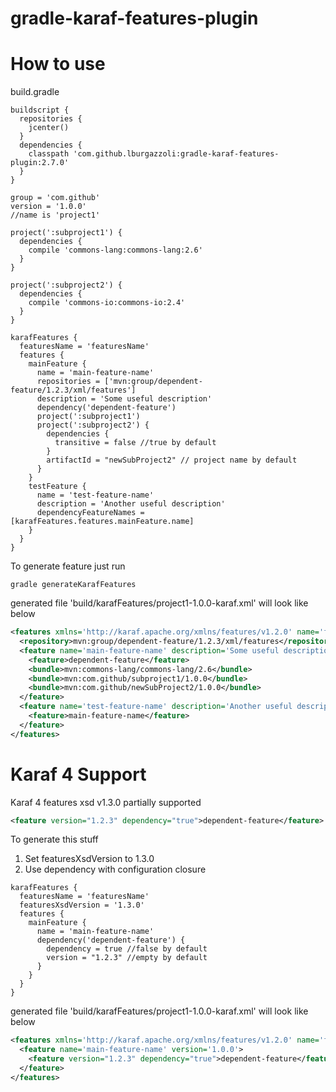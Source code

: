 gradle-karaf-features-plugin
============================

How to use
============================
build.gradle
```
buildscript {
  repositories {
    jcenter()
  }
  dependencies {
    classpath 'com.github.lburgazzoli:gradle-karaf-features-plugin:2.7.0'
  }
}

group = 'com.github'
version = '1.0.0'
//name is 'project1'

project(':subproject1') {
  dependencies {
    compile 'commons-lang:commons-lang:2.6'
  }
}

project(':subproject2') {
  dependencies {
    compile 'commons-io:commons-io:2.4'
  }
}

karafFeatures {
  featuresName = 'featuresName'
  features {
    mainFeature {
      name = 'main-feature-name'
      repositories = ['mvn:group/dependent-feature/1.2.3/xml/features']
      description = 'Some useful description'
      dependency('dependent-feature')
      project(':subproject1')
      project(':subproject2') {
        dependencies {
          transitive = false //true by default
        }
        artifactId = "newSubProject2" // project name by default
      }
    }
    testFeature {
      name = 'test-feature-name'
      description = 'Another useful description'
      dependencyFeatureNames = [karafFeatures.features.mainFeature.name]
    }
  }
}
```
  
To generate feature just run  
```
gradle generateKarafFeatures
```

generated file 'build/karafFeatures/project1-1.0.0-karaf.xml' will look like below  
```xml
<features xmlns='http://karaf.apache.org/xmlns/features/v1.2.0' name='featuresName'>
  <repository>mvn:group/dependent-feature/1.2.3/xml/features</repository>
  <feature name='main-feature-name' description='Some useful description' version='1.0.0'>
    <feature>dependent-feature</feature>
    <bundle>mvn:commons-lang/commons-lang/2.6</bundle>
    <bundle>mvn:com.github/subproject1/1.0.0</bundle>
    <bundle>mvn:com.github/newSubProject2/1.0.0</bundle>
  </feature>
  <feature name='test-feature-name' description='Another useful description' version='1.0.0'>
    <feature>main-feature-name</feature>
  </feature>
</features>
```

Karaf 4 Support
============================
Karaf 4 features xsd v1.3.0 partially supported  
```xml
<feature version="1.2.3" dependency="true">dependent-feature</feature>
```

To generate this stuff  
1. Set featuresXsdVersion to 1.3.0
2. Use dependency with configuration closure
```
karafFeatures {
  featuresName = 'featuresName'
  featuresXsdVersion = '1.3.0'
  features {
    mainFeature {
      name = 'main-feature-name'
      dependency('dependent-feature') {
        dependency = true //false by default
        version = "1.2.3" //empty by default
      }
    }
  }
}
```

generated file 'build/karafFeatures/project1-1.0.0-karaf.xml' will look like below  
```xml
<features xmlns='http://karaf.apache.org/xmlns/features/v1.2.0' name='featuresName'>
  <feature name='main-feature-name' version='1.0.0'>
    <feature version="1.2.3" dependency="true">dependent-feature</feature>
  </feature>
</features>
```